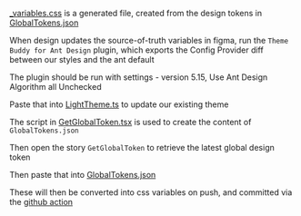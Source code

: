 [\_variables.css](https://github.com/mParticle/aquarium/blob/main/src/styles/_variables.css) is a generated file, created from the design tokens in [GlobalTokens.json](https://github.com/mParticle/aquarium/blob/main/design/GlobalToken.json)

When design updates the source-of-truth variables in figma, run the `Theme Buddy for Ant Design` plugin, which exports the Config Provider diff between our styles and the ant default

The plugin should be run with settings - version 5.15, Use Ant Design Algorithm all Unchecked

Paste that into [LightTheme.ts](https://github.com/mParticle/aquarium/blob/main/design/LightTheme.ts) to update our existing theme

The script in [GetGlobalToken.tsx](https://github.com/mParticle/aquarium/blob/main/src/utils/GetGlobalToken.ts) is used to create the content of `GlobalTokens.json`

Then open the story `GetGlobalToken` to retrieve the latest global design token

Then paste that into [GlobalTokens.json](https://github.com/mParticle/aquarium/blob/main/design/GlobalToken.json)

These will then be converted into css variables on push, and committed via the [github action](https://github.com/mParticle/aquarium/blob/main/.github/workflows/tokens-to-css.yml)

